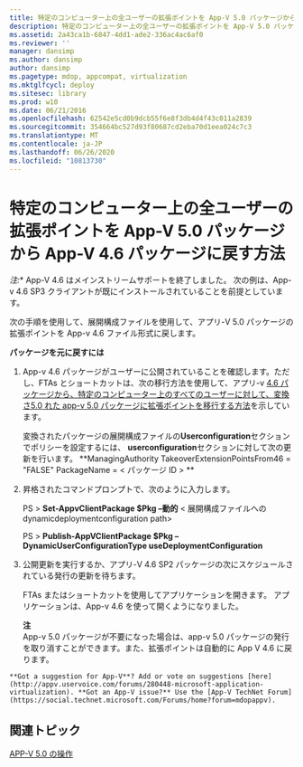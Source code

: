 ```yaml
---
title: 特定のコンピューター上の全ユーザーの拡張ポイントを App-V 5.0 パッケージから App-V 4.6 パッケージに戻す方法
description: 特定のコンピューター上の全ユーザーの拡張ポイントを App-V 5.0 パッケージから App-V 4.6 パッケージに戻す方法
ms.assetid: 2a43ca1b-6847-4dd1-ade2-336ac4ac6af0
ms.reviewer: ''
manager: dansimp
ms.author: dansimp
author: dansimp
ms.pagetype: mdop, appcompat, virtualization
ms.mktglfcycl: deploy
ms.sitesec: library
ms.prod: w10
ms.date: 06/21/2016
ms.openlocfilehash: 62542e5cd0b9dcb55f6e8f3db4d4f43c011a2839
ms.sourcegitcommit: 354664bc527d93f80687cd2eba70d1eea024c7c3
ms.translationtype: MT
ms.contentlocale: ja-JP
ms.lasthandoff: 06/26/2020
ms.locfileid: "10813730"
---
```

# 特定のコンピューター上の全ユーザーの拡張ポイントを App-V 5.0 パッケージから App-V 4.6 パッケージに戻す方法

*注:** App-V 4.6 はメインストリームサポートを終了しました。 次の例は、App-v 4.6 SP3 クライアントが既にインストールされていることを前提としています。

次の手順を使用して、展開構成ファイルを使用して、アプリ-V 5.0 パッケージの拡張ポイントを App-v 4.6 ファイル形式に戻します。

**パッケージを元に戻すには**

1.  App-v 4.6 パッケージがユーザーに公開されていることを確認します。ただし、FTAs とショートカットは、次の移行方法を使用して、アプリ-v [4.6 パッケージから、特定のコンピューター上のすべてのユーザーに対して、変換さ5.0 れた app-v 5.0 パッケージに拡張ポイントを移行する方法](how-to-migrate-extension-points-from-an-app-v-46-package-to-a-converted-app-v-50-package-for-all-users-on-a-specific-computer.md)を示しています。

    変換されたパッケージの展開構成ファイルの**Userconfiguration**セクションでポリシーを設定するには、 **userconfiguration**セクションに対して次の更新を行います。 **ManagingAuthority TakeoverExtensionPointsFrom46 = "FALSE" PackageName = &lt; パッケージ ID &gt; **

2.  昇格されたコマンドプロンプトで、次のように入力します。

    PS &gt; **Set-AppvClientPackage $Pkg –動的** &lt; 展開構成ファイルへの dynamicdeploymentconfiguration path&gt;

    PS &gt; **Publish-AppVClientPackage $Pkg – DynamicUserConfigurationType useDeploymentConfiguration**

3.  公開更新を実行するか、アプリ-V 4.6 SP2 パッケージの次にスケジュールされている発行の更新を待ちます。

    FTAs またはショートカットを使用してアプリケーションを開きます。 アプリケーションは、App-v 4.6 を使って開くようになりました。

    **注**  
    App-v 5.0 パッケージが不要になった場合は、app-v 5.0 パッケージの発行を取り消すことができます。また、拡張ポイントは自動的に App V 4.6 に戻ります。



~~~
**Got a suggestion for App-V**? Add or vote on suggestions [here](http://appv.uservoice.com/forums/280448-microsoft-application-virtualization). **Got an App-V issue?** Use the [App-V TechNet Forum](https://social.technet.microsoft.com/Forums/home?forum=mdopappv).
~~~

## 関連トピック


[APP-V 5.0 の操作](operations-for-app-v-50.md)









